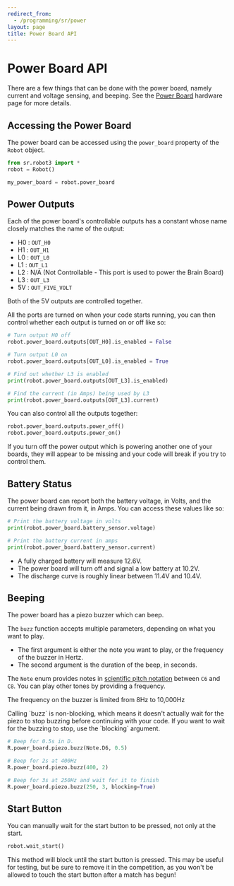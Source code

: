```yaml
---
redirect_from:
  - /programming/sr/power
layout: page
title: Power Board API
---
```


Power Board API
===============

There are a few things that can be done with the power board, namely current and voltage sensing, and beeping.
See the [Power Board](/docs/kit/power_board) hardware page for more details.


Accessing the Power Board
-------------------------

The power board can be accessed using the `power_board` property of the `Robot` object.

~~~~~ python
from sr.robot3 import *
robot = Robot()

my_power_board = robot.power_board
~~~~~


Power Outputs
-------------

Each of the power board's controllable outputs has a constant whose name closely matches the name of the output:

* H0 : `OUT_H0`
* H1 : `OUT_H1`
* L0 : `OUT_L0`
* L1 : `OUT_L1`
* L2 : N/A (Not Controllable - This port is used to power the Brain Board)
* L3 : `OUT_L3`
* 5V : `OUT_FIVE_VOLT`

Both of the 5V outputs are controlled together.

All the ports are turned on when your code starts running, you can then control whether each output is turned on or off like so:

~~~~~ python
# Turn output H0 off
robot.power_board.outputs[OUT_H0].is_enabled = False

# Turn output L0 on
robot.power_board.outputs[OUT_L0].is_enabled = True

# Find out whether L3 is enabled
print(robot.power_board.outputs[OUT_L3].is_enabled)

# Find the current (in Amps) being used by L3
print(robot.power_board.outputs[OUT_L3].current)
~~~~~

You can also control all the outputs together:

~~~~~ python
robot.power_board.outputs.power_off()
robot.power_board.outputs.power_on()
~~~~~

<div class="warning">
If you turn off the power output which is powering another one of your boards,
they will appear to be missing and your code will break if you try to control them.
</div>


Battery Status
--------------

The power board can report both the battery voltage, in Volts, and the current being drawn from it, in Amps.
You can access these values like so:

~~~~~ python
# Print the battery voltage in volts
print(robot.power_board.battery_sensor.voltage)

# Print the battery current in amps
print(robot.power_board.battery_sensor.current)
~~~~~

- A fully charged battery will measure 12.6V.
- The power board will turn off and signal a low battery at 10.2V.
- The discharge curve is roughly linear between 11.4V and 10.4V.


Beeping
-------

The power board has a piezo buzzer which can beep.

The `buzz` function accepts multiple parameters, depending on what you want to play.
- The first argument is either the note you want to play, or the frequency of the buzzer in Hertz.
- The second argument is the duration of the beep, in seconds.

The `Note` enum provides notes in [scientific pitch notation](https://en.wikipedia.org/wiki/Scientific_pitch_notation) between `C6` and `C8`.
You can play other tones by providing a frequency.

The frequency on the buzzer is limited from 8Hz to 10,000Hz

<div class="info" markdown="1">
  Calling `buzz` is non-blocking, which means it doesn't actually wait for the piezo to stop buzzing before continuing with your code.
  If you want to wait for the buzzing to stop, use the `blocking` argument.
</div>

~~~~~ python
# Beep for 0.5s in D.
R.power_board.piezo.buzz(Note.D6, 0.5)

# Beep for 2s at 400Hz
R.power_board.piezo.buzz(400, 2)

# Beep for 3s at 250Hz and wait for it to finish
R.power_board.piezo.buzz(250, 3, blocking=True)
~~~~~


Start Button
------------

You can manually wait for the start button to be pressed, not only at the start.

~~~~~ python
robot.wait_start()
~~~~~

This method will block until the start button is pressed.
This may be useful for testing, but be sure to remove it in the competition, as you won't be allowed to touch the start button after a match has begun!

